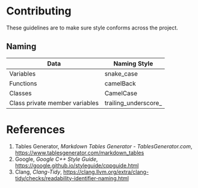 # Contributing 

These guidelines are to make sure style conforms across the project. 

## Naming

| Data                           | Naming Style         |
|--------------------------------|----------------------|
| Variables                      | snake_case           |
| Functions                      | camelBack            |
| Classes                        | CamelCase            |
| Class private member variables | trailing_underscore_ |

# References
1. Tables Generator, _Markdown Tables Generator - TablesGenerator.com_, https://www.tablesgenerator.com/markdown_tables
2. Google, _Google C++ Style Guide_, https://google.github.io/styleguide/cppguide.html
3. Clang, _Clang-Tidy_, https://clang.llvm.org/extra/clang-tidy/checks/readability-identifier-naming.html